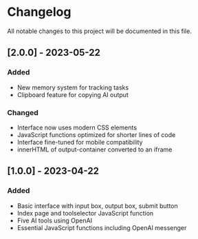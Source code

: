# Changelog
All notable changes to this project will be documented in this file.

## [2.0.0] - 2023-05-22
### Added
- New memory system for tracking tasks
- Clipboard feature for copying AI output

### Changed
- Interface now uses modern CSS elements
- JavaScript functions optimized for shorter lines of code
- Interface fine-tuned for mobile compatibility
- innerHTML of output-container converted to an iframe

## [1.0.0] - 2023-04-22
### Added
- Basic interface with input box, output box, submit button
- Index page and toolselector JavaScript function
- Five AI tools using OpenAI
- Essential JavaScript functions including OpenAI messenger
